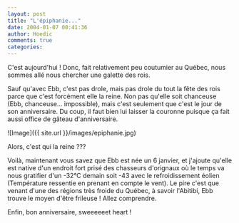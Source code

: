 ```yaml
---
layout: post
title: "L'épiphanie..."
date: 2004-01-07 00:41:36
author: Hoedic
comments: true
categories: 
---
```



C'est aujourd'hui ! Donc, fait relativement peu coutumier au Québec, nous sommes allé nous chercher une galette des rois.

Sauf qu'avec Ebb, c'est pas drole, mais pas drole du tout la fête des rois parce que c'est forcément elle la reine. Non pas qu'elle soit chanceuse (Ebb, chanceuse... impossible), mais c'est seulement que c'est le jour de son anniversaire. Du coup, il faut bien lui laisser la couronne puisque ça fait aussi office de gâteau d'anniversaire.

![Image]({{ site.url }}/images/epiphanie.jpg)
<div class="photoattrib">Alors, c'est qui la reine ???</div>



Voilà, maintenant vous savez que Ebb est née un 6 janvier, et j'ajoute qu'elle est native d'un endroit fort prisé des chasseurs d'orignaux où le temps va nous gratifier d'un -32°C demain soit -43 avec le refroidissement éolien (Température ressentie en prenant en compte le vent). Le pire c'est que venant d'une des régions très froide du Québec, à savoir l'Abitibi, Ebb trouve le moyen d'être frileuse ! Allez comprendre.

Enfin, bon anniversaire, sweeeeeet heart !